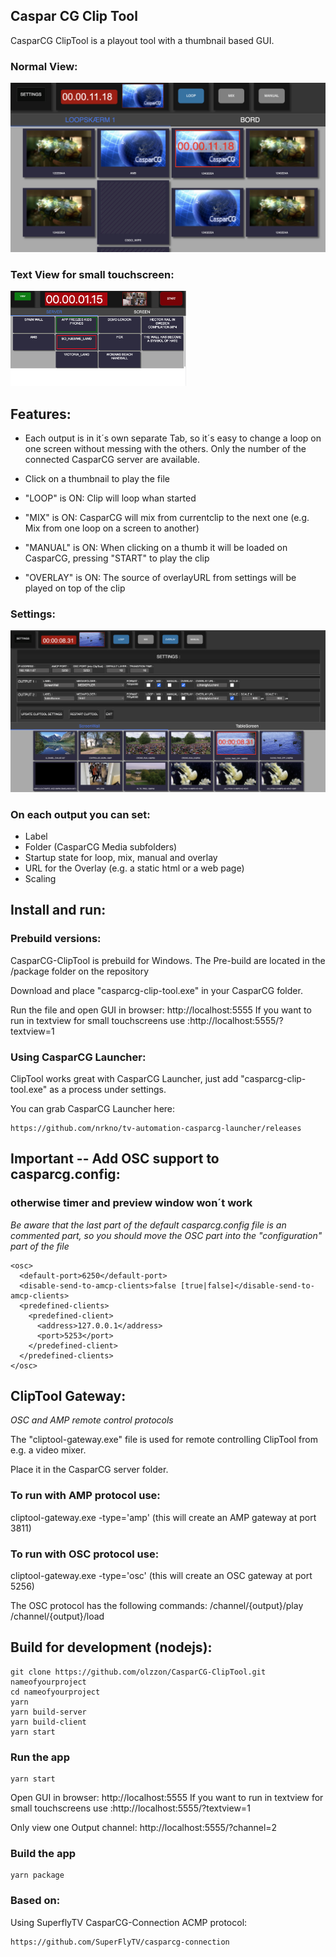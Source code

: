 ## Caspar CG Clip Tool

CasparCG ClipTool is a playout tool with a thumbnail based GUI.

### Normal View:

<img src="docs/images/main-view.png">

### Text View for small touchscreen:

<img src="docs/images/text-view.png" height="152">

## Features:

-   Each output is in it´s own separate Tab, so it´s easy to change a loop on one screen without messing with the others. Only the number of the connected CasparCG server are available.

-   Click on a thumbnail to play the file

-   "LOOP" is ON: Clip will loop whan started

-   "MIX" is ON: CasparCG will mix from currentclip to the next one (e.g. Mix from one loop on a screen to another)

-   "MANUAL" is ON: When clicking on a thumb it will be loaded on CasparCG, pressing "START" to play the clip

-   "OVERLAY" is ON: The source of overlayURL from settings will be played on top of the clip

### Settings:

<img src="docs/images/cliptool-settings.png">

### On each output you can set:

-   Label
-   Folder (CasparCG Media subfolders)
-   Startup state for loop, mix, manual and overlay
-   URL for the Overlay (e.g. a static html or a web page)
-   Scaling

## Install and run:

### Prebuild versions:

CasparCG-ClipTool is prebuild for Windows. The Pre-build are located in the /package folder on the repository

Download and place "casparcg-clip-tool.exe" in your CasparCG folder.

Run the file and open GUI in browser: http://localhost:5555
If you want to run in textview for small touchscreens use :http://localhost:5555/?textview=1

### Using CasparCG Launcher:

ClipTool works great with CasparCG Launcher, just add "casparcg-clip-tool.exe" as a process under settings.

You can grab CasparCG Launcher here:

```
https://github.com/nrkno/tv-automation-casparcg-launcher/releases
```

## Important -- Add OSC support to casparcg.config:

### otherwise timer and preview window won´t work

_Be aware that the last part of the default casparcg.config file is an commented part, so you should move the OSC part into the "configuration" part of the file_

```
<osc>
  <default-port>6250</default-port>
  <disable-send-to-amcp-clients>false [true|false]</disable-send-to-amcp-clients>
  <predefined-clients>
    <predefined-client>
      <address>127.0.0.1</address>
      <port>5253</port>
    </predefined-client>
  </predefined-clients>
</osc>
```

## ClipTool Gateway:

_OSC and AMP remote control protocols_

The "cliptool-gateway.exe" file is used for remote controlling ClipTool from e.g. a video mixer.

Place it in the CasparCG server folder.

### To run with AMP protocol use:

cliptool-gateway.exe -type='amp'
(this will create an AMP gateway at port 3811)

### To run with OSC protocol use:

cliptool-gateway.exe -type='osc'
(this will create an OSC gateway at port 5256)

The OSC protocol has the following commands:
/channel/{output}/play
/channel/{output}/load

## Build for development (nodejs):

```
git clone https://github.com/olzzon/CasparCG-ClipTool.git nameofyourproject
cd nameofyourproject
yarn
yarn build-server
yarn build-client
yarn start
```

### Run the app

```
yarn start
```

Open GUI in browser: http://localhost:5555
If you want to run in textview for small touchscreens use :http://localhost:5555/?textview=1

Only view one Output channel: http://localhost:5555/?channel=2

### Build the app

```
yarn package
```

### Based on:

Using SuperflyTV CasparCG-Connection ACMP protocol:

```
https://github.com/SuperFlyTV/casparcg-connection
```
